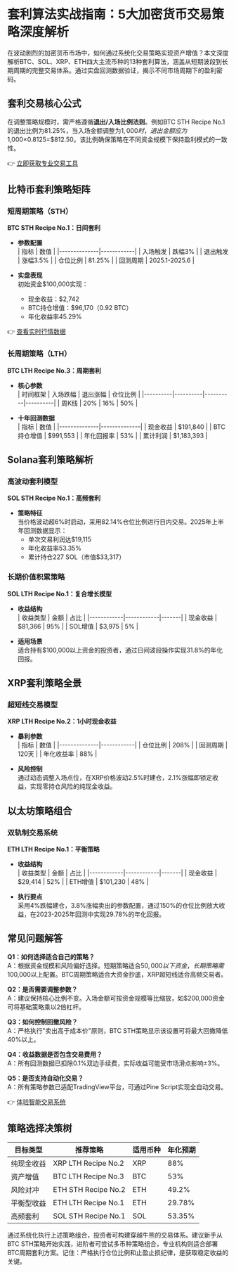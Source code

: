 # 套利算法实战指南：5大加密货币交易策略深度解析

在波动剧烈的加密货币市场中，如何通过系统化交易策略实现资产增值？本文深度解析BTC、SOL、XRP、ETH四大主流币种的13种套利算法，涵盖从短期波段到长期周期的完整交易体系。通过实盘回测数据验证，揭示不同市场周期下的盈利密码。

## 套利交易核心公式
在调整策略规模时，需严格遵循**退出/入场比例法则**。例如BTC STH Recipe No.1的退出比例为81.25%，当入场金额调整为$1,000时，退出金额应为$1,000×0.8125=$812.50。该比例确保策略在不同资金规模下保持盈利模式的一致性。

👉 [立即获取专业交易工具](https://bit.ly/okx_welcome)

## 比特币套利策略矩阵

### 短周期策略（STH）
**BTC STH Recipe No.1：日间套利**
- **参数配置**  
  | 指标         | 数值       |
  |--------------|------------|
  | 入场触发     | 跌幅3%     |
  | 退出触发     | 涨幅3.5%   |
  | 仓位比例     | 81.25%     |
  | 回测周期     | 2025.1-2025.6 |

- **实盘表现**  
  初始资金$100,000实现：  
  - 现金收益：$2,742  
  - BTC持仓增值：$96,170（0.92 BTC）  
  - 年化收益率45.29%

👉 [查看实时行情数据](https://bit.ly/okx_welcome)

### 长周期策略（LTH）
**BTC LTH Recipe No.3：周期套利**  
- **核心参数**  
  | 时间框架 | 入场跌幅 | 退出涨幅 | 仓位比例 |
  |----------|----------|----------|----------|
  | 周K线    | 20%      | 16%      | 50%      |

- **十年回测数据**  
  | 指标         | 数值         |
  |--------------|--------------|
  | 现金收益     | $191,840     |
  | BTC持仓增值  | $991,553     |
  | 年化回报率   | 53%          |
  | 累计利润     | $1,183,393   |

## Solana套利策略解析

### 高波动套利模型
**SOL STH Recipe No.1：高频套利**  
- **策略特征**  
  当价格波动超6%时启动，采用82.14%仓位比例进行日内交易。2025年上半年回测数据显示：  
  - 单次交易利润达$19,115  
  - 年化收益率53.35%  
  - 累计持仓227 SOL（市值$33,317）

### 长期价值积累策略
**SOL LTH Recipe No.1：复合增长模型**  
- **收益结构**  
  | 收益类型   | 金额       | 占比  |
  |------------|------------|-------|
  | 现金收益   | $81,366    | 95%   |
  | SOL增值    | $3,975     | 5%    |

- **适用场景**  
  适合持有$100,000以上资金的投资者，通过日间波段操作实现31.8%的年化回报。

## XRP套利策略全景

### 超短线交易模型
**XRP LTH Recipe No.2：1小时现金收益**  
- **暴利参数**  
  | 指标         | 数值       |
  |--------------|------------|
  | 仓位比例     | 208%       |
  | 回测周期     | 120天      |
  | 年化收益率   | 88%        |

- **风险控制**  
  通过动态调整入场点位，在XRP价格波动2.5%时建仓，2.1%涨幅即锁定收益，实现零持仓风险的纯现金收益。

## 以太坊策略组合

### 双轨制交易系统
**ETH LTH Recipe No.1：平衡策略**  
- **收益结构**  
  | 收益类型   | 金额       | 占比  |
  |------------|------------|-------|
  | 现金收益   | $29,414    | 52%   |
  | ETH增值    | $101,230   | 48%   |

- **执行要点**  
  采用4%跌幅建仓，3.8%涨幅卖出的参数配置，通过150%的仓位比例放大收益，在2023-2025年回测中实现29.78%的年化回报。

## 常见问题解答
**Q1：如何选择适合自己的策略？**  
A：根据资金规模和风险偏好选择。短期策略适合$50,000以下资金，长期策略需$100,000以上配置。BTC周期策略适合大资金抄底，XRP超短线适合高频交易者。

**Q2：是否需要调整参数？**  
A：建议保持核心比例不变。入场金额可按资金规模等比缩放，如$200,000资金可将基础策略乘以2倍杠杆。

**Q3：如何控制回撤风险？**  
A：严格执行"卖出高于成本价"原则，BTC STH策略显示该设置可将最大回撤降低40%以上。

**Q4：收益数据是否包含交易费用？**  
A：所有回测数据已扣除0.1%双边手续费，实际收益可能受市场滑点影响±3%。

**Q5：是否支持自动化交易？**  
A：所有策略参数已适配TradingView平台，可通过Pine Script实现全自动交易。

👉 [体验智能交易系统](https://bit.ly/okx_welcome)

## 策略选择决策树
| 目标类型         | 推荐策略                 | 适用币种 | 年化预期 |
|------------------|--------------------------|----------|----------|
| 纯现金收益       | XRP LTH Recipe No.2      | XRP      | 88%      |
| 资产增值         | BTC LTH Recipe No.3      | BTC      | 53%      |
| 风险对冲         | ETH STH Recipe No.2      | ETH      | 49.2%    |
| 平衡型收益       | ETH LTH Recipe No.1      | ETH      | 29.78%   |
| 高频套利         | SOL STH Recipe No.1      | SOL      | 53.35%   |

通过系统化执行上述策略组合，投资者可构建穿越牛熊的交易体系。建议新手从BTC STH策略开始实践，进阶者可尝试多币种策略组合，专业机构则适合部署BTC周期套利方案。记住：严格执行仓位比例和止盈止损纪律，是获取稳定收益的关键。